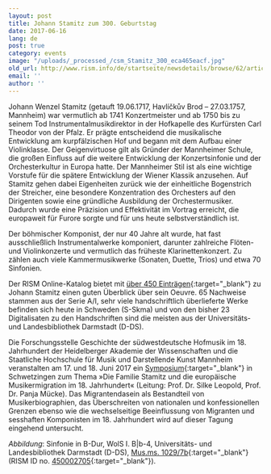 ```yaml
---
layout: post
title: Johann Stamitz zum 300. Geburtstag
date: 2017-06-16
lang: de
post: true
category: events
image: "/uploads/_processed_/csm_Stamitz_300_eca465eacf.jpg"
old_url: http://www.rism.info/de/startseite/newsdetails/browse/62/article/64/johann-stamitz-at-300.html
email: ''
author: ''
---
```



Johann Wenzel Stamitz (getauft 19.06.1717, Havlíčkův Brod – 27.03.1757, Mannheim) war vermutlich ab 1741 Konzertmeister und ab 1750 bis zu seinem Tod Instrumentalmusikdirektor in der Hofkapelle des Kurfürsten Carl Theodor von der Pfalz. Er prägte entscheidend die musikalische Entwicklung am kurpfälzischen Hof und begann mit dem Aufbau einer Violinklasse. Der Geigenvirtuose gilt als Gründer der Mannheimer Schule, die großen Einfluss auf die weitere Entwicklung der Konzertsinfonie und der Orchesterkultur in Europa hatte. Der Mannheimer Stil ist als eine wichtige Vorstufe für die spätere Entwicklung der Wiener Klassik anzusehen. Auf Stamitz gehen dabei Eigenheiten zurück wie der einheitliche Bogenstrich der Streicher, eine besondere Konzentration des Orchesters auf den Dirigenten sowie eine gründliche Ausbildung der Orchestermusiker. Dadurch wurde eine Präzision und Effektivität im Vortrag erreicht, die europaweit für Furore sorgte und für uns heute selbstverständlich ist.

Der böhmischer Komponist, der nur 40 Jahre alt wurde, hat fast ausschließlich Instrumentalwerke komponiert, darunter zahlreiche Flöten- und Violinkonzerte und vermutlich das früheste Klarinettenkonzert. Zu zählen auch viele Kammermusikwerke (Sonaten, Duette, Trios) und etwa 70 Sinfonien.



Der RISM Online-Katalog bietet mit [über 450 Einträgen](https://opac.rism.info/metaopac/search?View=rism&View=rism&q=118752618&Language=en){:target="_blank"} zu Johann Stamitz einen guten Überblick über sein Oeuvre. 65 Nachweise stammen aus der Serie A/I, sehr viele handschriftlich überlieferte Werke befinden sich heute in Schweden (S-Skma) und von den bisher 23 Digitalisaten zu den Handschriften sind die meisten aus der Universitäts- und Landesbibliothek Darmstadt (D-DS).

Die Forschungsstelle Geschichte der südwestdeutsche Hofmusik im 18. Jahrhundert der Heidelberger Akademie der Wissenschaften und die Staatliche Hochschule für Musik und Darstellende Kunst Mannheim veranstalten am 17. und 18. Juni 2017 ein [Symposium](http://www.hof-musik.de/html/veranstaltungen.html){:target="_blank"} in Schwetzingen zum Thema »Die Familie Stamitz und die europäische Musikermigration im 18. Jahrhundert« (Leitung: Prof. Dr. Silke Leopold, Prof. Dr. Panja Mücke). Das Migrantendasein als Bestandteil von Musikerbiographien, das Überschreiten von nationalen und konfessionellen Grenzen ebenso wie die wechselseitige Beeinflussung von Migranten und sesshaften Komponisten im 18. Jahrhundert wird auf dieser Tagung eingehend untersucht.



_Abbildung_: Sinfonie in B-Dur, WolS I. B|b-4, Universitäts- und Landesbibliothek Darmstadt (D-DS), [Mus.ms. 1029/7b](http://tudigit.ulb.tu-darmstadt.de/show/Mus-Ms-1029-07b){:target="_blank"} (RISM ID no. [450002705](https://opac.rism.info/search?id=450002705&Language=en){:target="_blank"}).



<script type="text/javascript">var switchTo5x=true;</script><script type="text/javascript" src="http://w.sharethis.com/button/buttons.js"></script><script type="text/javascript">stLight.options({publisher: "9b601438-1ce1-49d8-bfd7-9cff5df54c17", doNotHash: false, doNotCopy: false, hashAddressBar: false});</script>
